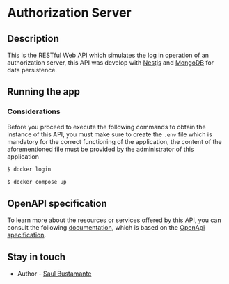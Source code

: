 # Authorization Server

## Description

This is the RESTful Web API which simulates the log in operation of an authorization server, this API was develop with [Nestjs](https://github.com/nestjs/nest) and [MongoDB](https://www.mongodb.com/) for data persistence.

## Running the app

### Considerations

Before you proceed to execute the following commands to obtain the instance of this API, you must make sure to create the `.env` file which is mandatory for the correct functioning of the application, the content of the aforementioned file must be provided by the administrator of this application

```bash
$ docker login

$ docker compose up
```

## OpenAPI specification

To learn more about the resources or services offered by this API, you can consult the following [documentation](https://app.swaggerhub.com/apis-docs/saesbuba/auth_server_api/1.0.0), which is based on the [OpenApi specification](https://swagger.io/specification/).

## Stay in touch

- Author - [Saul Bustamante](https://github.com/saesbuba)
